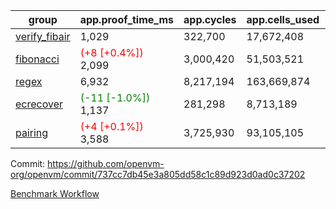 | group | app.proof_time_ms | app.cycles | app.cells_used | leaf.proof_time_ms | leaf.cycles | leaf.cells_used |
| -- | -- | -- | -- | -- | -- | -- |
| [verify_fibair](https://github.com/openvm-org/openvm/blob/benchmark-results/benchmarks-pr/1935/verify_fibair-737cc7db45e3a805dd58c1c89d923d0ad0c37202.md) | 1,029 |  322,700 |  17,672,408 |- | - | - |
| [fibonacci](https://github.com/openvm-org/openvm/blob/benchmark-results/benchmarks-pr/1935/fibonacci-737cc7db45e3a805dd58c1c89d923d0ad0c37202.md) |<span style='color: red'>(+8 [+0.4%])</span> 2,099 |  3,000,420 |  51,503,521 |- | - | - |
| [regex](https://github.com/openvm-org/openvm/blob/benchmark-results/benchmarks-pr/1935/regex-737cc7db45e3a805dd58c1c89d923d0ad0c37202.md) | 6,932 |  8,217,194 |  163,669,874 |- | - | - |
| [ecrecover](https://github.com/openvm-org/openvm/blob/benchmark-results/benchmarks-pr/1935/ecrecover-737cc7db45e3a805dd58c1c89d923d0ad0c37202.md) |<span style='color: green'>(-11 [-1.0%])</span> 1,137 |  281,298 |  8,713,189 |- | - | - |
| [pairing](https://github.com/openvm-org/openvm/blob/benchmark-results/benchmarks-pr/1935/pairing-737cc7db45e3a805dd58c1c89d923d0ad0c37202.md) |<span style='color: red'>(+4 [+0.1%])</span> 3,588 |  3,725,930 |  93,105,105 |- | - | - |


Commit: https://github.com/openvm-org/openvm/commit/737cc7db45e3a805dd58c1c89d923d0ad0c37202

[Benchmark Workflow](https://github.com/openvm-org/openvm/actions/runs/16762512661)
